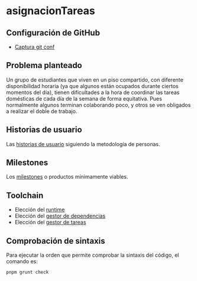 # asignacionTareas

## Configuración de GitHub

- [Captura git conf](docs/iv-git-conf.png)

## Problema planteado

Un grupo de estudiantes que viven en un piso compartido, con diferente disponibilidad horaria (ya que algunos están ocupados durante ciertos momentos del día), tienen dificultades a la hora de coordinar las tareas domésticas de cada día de la semana de forma equitativa. Pues normalmente algunos terminan colaborando poco, y otros se ven obligados a realizar el doble de trabajo.

## Historias de usuario

Las [historias de usuario](docs/historias-usuario.md) siguiendo la metodología de personas.

## Milestones

Los [milestones](docs/milestones.md) o productos mínimamente viables.

## Toolchain

* Elección del [runtime](docs/runtime.md)
* Elección del [gestor de dependencias](docs/gestor-dependencias.md)
* Elección del [gestor de tareas](docs/gestor-tareas.md)

## Comprobación de sintaxis

Para ejecutar la orden que permite comprobar la sintaxis del código, el comando es:
```bash
pnpm grunt check
```